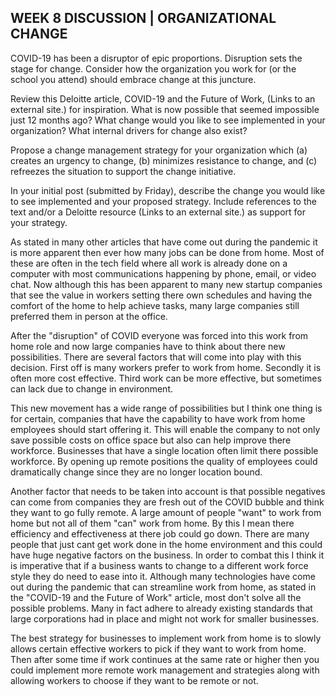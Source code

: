 ## WEEK 8 DISCUSSION | ORGANIZATIONAL CHANGE

COVID-19 has been a disruptor of epic proportions. Disruption sets the stage for change. Consider how the organization you work for (or the school you attend) should embrace change at this juncture.

Review this Deloitte article, COVID-19 and the Future of Work, (Links to an external site.) for inspiration. What is now possible that seemed impossible just 12 months ago?  What change would you like to see implemented in your organization? What internal drivers for change also exist?

Propose a change management strategy for your organization which (a) creates an urgency to change, (b) minimizes resistance to change, and (c) refreezes the situation to support the change initiative.

In your initial post (submitted by Friday), describe the change you would like to see implemented and your proposed strategy. Include references to the text and/or a Deloitte resource (Links to an external site.) as support for your strategy.

  As stated in many other articles that have come out during the pandemic it is more apparent then ever how many jobs can be done from home. Most of these are often in the tech field where all work is already done on a computer with most communications happening by phone, email, or video chat. Now although this has been apparent to many new startup companies that see the value in workers setting there own schedules and having the comfort of the home to help achieve tasks, many large companies still preferred them in person at the office.

  After the "disruption" of COVID everyone was forced into this work from home role and now large companies have to think about there new possibilities. There are several factors that will come into play with this decision. First off is many workers prefer to work from home. Secondly it is often more cost effective. Third work can be more effective, but sometimes can lack due to change in environment.

  This new movement has a wide range of possibilities but I think one thing is for certain, companies that have the capability to have work from home employees should start offering it. This will enable the company to not only save possible costs on office space but also can help improve there workforce. Businesses that have a single location often limit there possible workforce. By opening up remote positions the quality of employees could dramatically change since they are no longer location bound.

  Another factor that needs to be taken into account is that possible negatives can come from companies they are fresh out of the COVID bubble and think they want to go fully remote. A large amount of people "want" to work from home but not all of them "can" work from home. By this I mean there efficiency and effectiveness at there job could go down. There are many people that just cant get work done in the home environment and this could have huge negative factors on the business. In order to combat this I think it is imperative that if a business wants to change to a different work force style they do need to ease into it. Although many technologies have come out during the pandemic that can streamline work from home, as stated in the "COVID-19 and the Future of Work" article, most don't solve all the possible problems. Many in fact adhere to already existing standards that large corporations had in place and might not work for smaller businesses.    

  The best strategy for businesses to implement work from home is to slowly allows certain effective workers to pick if they want to work from home. Then after some time if work continues at the same rate or higher then you could implement more remote work management and strategies along with allowing workers to choose if they want to be remote or not.
